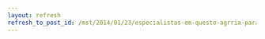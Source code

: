 ```yaml
---
layout: refresh
refresh_to_post_id: /mst/2014/01/23/especialistas-em-questo-agrria-parabenizam-o-mst-pelos-30-anos
---
```

